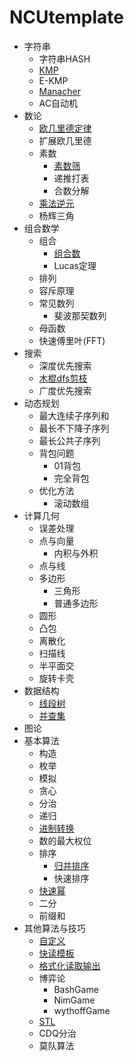 # NCUtemplate

* 字符串
    * 字符串HASH
    * [KMP](https://github.com/haoran-mc/NCUtemplate/blob/main/bin/字符串-KMP.markdown)
    * E-KMP
    * [Manacher](https://github.com/haoran-mc/NCUtemplate/blob/main/bin/字符串-Manacher.markdown)
    * AC自动机
* 数论
    * [欧几里德定律](https://github.com/haoran-mc/NCUtemplate/blob/main/bin/数论-欧几里德定律.markdown)
    * 扩展欧几里德
    * 素数
        * [素数筛](https://github.com/haoran-mc/NCUtemplate/blob/main/bin/数论-素数筛.markdown)
        * 递推打表
        * 合数分解
    * [乘法逆元](https://github.com/haoran-mc/NCUtemplate/blob/main/bin/数论-乘法逆元.markdown)
    * 杨辉三角
* 组合数学
    * 组合
        * [组合数](https://github.com/haoran-mc/NCUtemplate/blob/main/bin/组合数学-组合数.markdown)
        * Lucas定理
    * 排列
    * 容斥原理
    * 常见数列
        * 斐波那契数列
    * 母函数
    * 快速傅里叶(FFT)
* 搜索
    * 深度优先搜索
    * [木棍dfs剪枝](https://github.com/haoran-mc/NCUtemplate/blob/main/bin/搜索-木棍dfs剪枝.markdown)
    * 广度优先搜索
* 动态规划
    * 最大连续子序列和
    * 最长不下降子序列
    * 最长公共子序列
    * 背包问题
        * 01背包
        * 完全背包
    * 优化方法
        * 滚动数组
* 计算几何
    * 误差处理
    * 点与向量
        * 内积与外积
    * 点与线
    * 多边形
        * 三角形
        * 普通多边形
    * 圆形
    * 凸包
    * 离散化
    * 扫描线
    * 半平面交
    * 旋转卡壳
* 数据结构
    * [线段树](https://github.com/haoran-mc/NCUtemplate/blob/main/bin/数据结构-线段树.markdown)
    * [并查集](https://github.com/haoran-mc/NCUtemplate/blob/main/bin/数据结构-并查集.markdown)
* 图论
* 基本算法
    * 构造
    * 枚举
    * 模拟
    * 贪心
    * 分治
    * 递归
    * [进制转换](https://github.com/haoran-mc/NCUtemplate/blob/main/bin/基本算法-进制转换.markdown)
    * 数的最大权位
    * 排序
        * [归并排序](https://github.com/haoran-mc/NCUtemplate/blob/main/bin/基本算法-归并排序.markdown)
        * 快速排序
    * [快速幂](https://github.com/haoran-mc/NCUtemplate/blob/main/bin/基本算法-快速幂.markdown)
    * 二分
    * 前缀和
* 其他算法与技巧
    * [自定义](https://github.com/haoran-mc/NCUtemplate/blob/main/bin/--自定义.markdown)
    * [快读模板](https://github.com/haoran-mc/NCUtemplate/blob/main/bin/--快读模板.markdown)
    * [格式化读取输出](https://github.com/haoran-mc/NCUtemplate/blob/main/bin/--格式化读取输出.markdown)
    * 博弈论
        * BashGame
        * NimGame
        * wythoffGame
    * [STL](https://github.com/haoran-mc/NCUtemplate/blob/main/bin/--STL.markdown)
    * CDQ分治
    * 莫队算法

